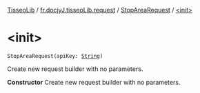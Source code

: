 [TisseoLib](../../index.md) / [fr.docjyJ.tisseoLib.request](../index.md) / [StopAreaRequest](index.md) / [&lt;init&gt;](./-init-.md)

# &lt;init&gt;

`StopAreaRequest(apiKey: `[`String`](https://kotlinlang.org/api/latest/jvm/stdlib/kotlin/-string/index.html)`)`

Create new request builder with no parameters.

**Constructor**
Create new request builder with no parameters.

